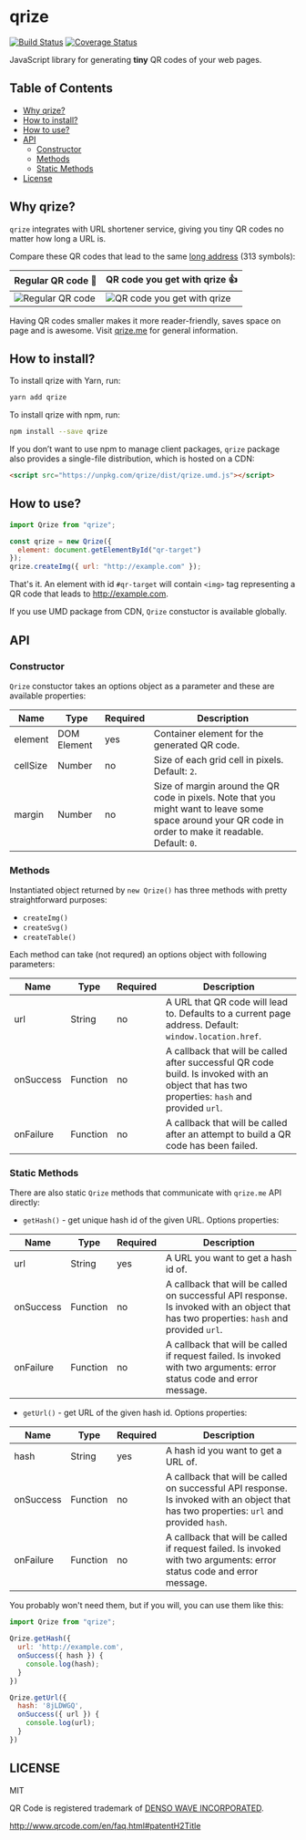 # qrize

[![Build Status](https://travis-ci.org/qrize/qrize.svg?branch=master)](https://travis-ci.org/qrize/qrize)
[![Coverage Status](https://coveralls.io/repos/github/qrize/qrize/badge.svg?branch=master)](https://coveralls.io/github/qrize/qrize?branch=master)

JavaScript library for generating **tiny** QR codes of your web pages.

## Table of Contents

- [Why qrize?](#why-qrize)
- [How to install?](#how-to-install)
- [How to use?](#how-to-use)
- [API](#api)
  - [Constructor](#constructor)
  - [Methods](#methods)
  - [Static Methods](#static-methods)
- [License](#license)

## Why qrize?

`qrize` integrates with URL shortener service, giving you tiny QR codes no matter how long a URL is.

Compare these QR codes that lead to the same [long address](https://www.amazon.com/b/ref=s9_acss_bw_en_BGG15eve_d_1_9_w?_encoding=UTF8&node=25&pf_rd_m=ATVPDKIKX0DER&pf_rd_s=merchandised-search-top-3&pf_rd_r=5NYMKAJQQQB3H3J1XTES&pf_rd_r=5NYMKAJQQQB3H3J1XTES&pf_rd_t=101&pf_rd_p=c0b03f4d-c947-45e3-9b66-2bd220509181&pf_rd_p=c0b03f4d-c947-45e3-9b66-2bd220509181&pf_rd_i=283155) (313 symbols):

| Regular QR code :hankey:                                                            | QR code you get with qrize :+1:                                                                |
|-------------------------------------------------------------------------------------|------------------------------------------------------------------------------------------------|
| ![Regular QR code](https://raw.githubusercontent.com/qrize/qrize/assets/big_qr.gif) | ![QR code you get with qrize](https://raw.githubusercontent.com/qrize/qrize/assets/qrized1.gif) |

Having QR codes smaller makes it more reader-friendly, saves space on page and is awesome. Visit [qrize.me](http://qrize.me) for general information.


## How to install?

To install qrize with Yarn, run:

```sh
yarn add qrize
```

To install qrize with npm, run:

```sh
npm install --save qrize
```

If you don’t want to use npm to manage client packages, `qrize` package also provides a single-file distribution, which is hosted on a CDN:

```html
<script src="https://unpkg.com/qrize/dist/qrize.umd.js"></script>
```

## How to use?

```js
import Qrize from "qrize";

const qrize = new Qrize({
  element: document.getElementById("qr-target")
});
qrize.createImg({ url: "http://example.com" });
```

That's it. An element with id `#qr-target` will contain `<img>` tag representing a QR code that leads to http://example.com.

If you use UMD package from CDN, `Qrize` constuctor is available globally.

## API

### Constructor

`Qrize` constuctor takes an options object as a parameter and these are available properties:

| Name     | Type        | Required | Description                                                                                                                                            |
|----------|-------------|----------|--------------------------------------------------------------------------------------------------------------------------------------------------------|
| element  | DOM Element | yes      | Container element for the generated QR code.                                                                                                           |
| cellSize | Number      | no       | Size of each grid cell in pixels. Default: `2`.                                                                                                        |
| margin   | Number      | no       | Size of margin around the QR code in pixels. Note that you might want to leave some space around your QR code in order to make it readable. Default: `0`. |

### Methods

Instantiated object returned by `new Qrize()` has three methods with pretty straightforward purposes:

- `createImg()`
- `createSvg()`
- `createTable()`

Each method can take (not requred) an options object with following parameters:

| Name      | Type     | Required | Description                                                                                                                                  |
|-----------|----------|----------|----------------------------------------------------------------------------------------------------------------------------------------------|
| url       | String   | no       | A URL that QR code will lead to. Defaults to a current page address. Default: `window.location.href`.                                        |
| onSuccess | Function | no       | A callback that will be called after successful QR code build. Is invoked with an object that has two properties: `hash` and provided `url`. |
| onFailure | Function | no       | A callback that will be called after an attempt to build a QR code has been failed.                                                          |

### Static Methods

There are also static `Qrize` methods that communicate with `qrize.me` API directly:

- `getHash()` - get unique hash id of the given URL. Options properties:

| Name      | Type     | Required | Description                                                                                                                              |
|-----------|----------|----------|------------------------------------------------------------------------------------------------------------------------------------------|
| url       | String   | yes      | A URL you want to get a hash id of.                                                                                                      |
| onSuccess | Function | no       | A callback that will be called on successful API response. Is invoked with an object that has two properties: `hash` and provided `url`. |
| onFailure | Function | no       | A callback that will be called if request failed. Is invoked with two arguments: error status code and error message.                    |

- `getUrl()` - get URL of the given hash id. Options properties:

| Name      | Type     | Required | Description                                                                                                                              |
|-----------|----------|----------|------------------------------------------------------------------------------------------------------------------------------------------|
| hash      | String   | yes      | A hash id you want to get a URL of.                                                                                                      |
| onSuccess | Function | no       | A callback that will be called on successful API response. Is invoked with an object that has two properties: `url` and provided `hash`. |
| onFailure | Function | no       | A callback that will be called if request failed. Is invoked with two arguments: error status code and error message.                    |

You probably won't need them, but if you will, you can use them like this:

```js
import Qrize from "qrize";

Qrize.getHash({
  url: 'http://example.com',
  onSuccess({ hash }) {
    console.log(hash);
  }
})

Qrize.getUrl({
  hash: '8jLDWGQ',
  onSuccess({ url }) {
    console.log(url);
  }
})
```

## LICENSE

MIT

QR Code is registered trademark of [DENSO WAVE INCORPORATED](http://www.denso-wave.com/en/).

http://www.qrcode.com/en/faq.html#patentH2Title
